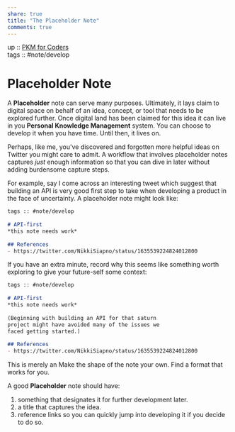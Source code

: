 ```yaml
---  
share: true  
title: "The Placeholder Note"  
comments: true  
---  
```

up :: [PKM for Coders](./PKM-for-Coders.md)  
tags :: #note/develop   
  
# Placeholder Note  
A **Placeholder** note can serve many purposes. Ultimately, it lays claim to digital space on behalf of an idea, concept, or tool that needs to be explored further. Once digital land has been claimed for this idea it can live in you **Personal Knowledge Management** system. You can choose to develop it when you have time. Until then, it lives on.  
  
Perhaps, like me, you've discovered and forgotten more helpful ideas on Twitter you might care to admit. A workflow that involves placeholder notes captures *just* enough information so that you can dive in later without adding burdensome capture steps.   
  
For example, say I come across an interesting tweet which suggest that building an API is very good first step to take when developing a product in the face of uncertainty. A placeholder note might look like:  
  
```markdown  
tags :: #note/develop   
  
# API-first   
*this note needs work*  
  
## References  
- https://twitter.com/NikkiSiapno/status/1635539224824012800   
```  
  
If you have an extra minute, record why this seems like something worth exploring to give your future-self some context:  
  
```markdown  
tags :: #note/develop   
  
# API-first   
*this note needs work*  
  
(Beginning with building an API for that saturn   
project might have avoided many of the issues we   
faced getting started.)  
  
## References  
- https://twitter.com/NikkiSiapno/status/1635539224824012800   
```  
  
This is merely an Make the shape of the note your own. Find a format that works for you.  
  
A good **Placeholder** note should have:  
  
1. something that designates it for further development later.  
2. a title that captures the idea.  
3. reference links so you can quickly jump into developing it if you decide to do so.  
